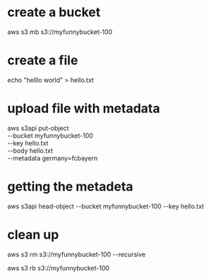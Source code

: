 # create a bucket
aws s3 mb s3://myfunnybucket-100
# create a file
echo "helllo world" > hello.txt
# upload file with metadata
aws s3api put-object \
    --bucket myfunnybucket-100 \
    --key hello.txt \
    --body hello.txt \
    --metadata germany=fcbayern
# getting the metadeta
aws s3api head-object --bucket myfunnybucket-100 --key hello.txt

# clean up
aws s3 rm s3://myfunnybucket-100 --recursive

aws s3 rb s3://myfunnybucket-100
